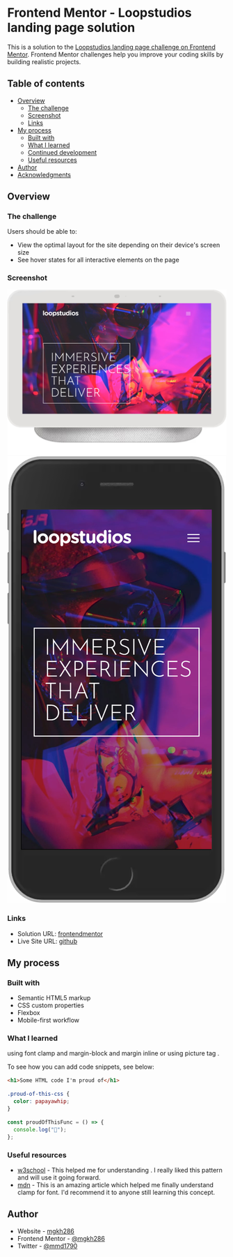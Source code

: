 # Frontend Mentor - Loopstudios landing page solution

This is a solution to the [Loopstudios landing page challenge on Frontend Mentor](https://www.frontendmentor.io/challenges/loopstudios-landing-page-N88J5Onjw). Frontend Mentor challenges help you improve your coding skills by building realistic projects.

## Table of contents

- [Overview](#overview)
  - [The challenge](#the-challenge)
  - [Screenshot](#screenshot)
  - [Links](#links)
- [My process](#my-process)
  - [Built with](#built-with)
  - [What I learned](#what-i-learned)
  - [Continued development](#continued-development)
  - [Useful resources](#useful-resources)
- [Author](#author)
- [Acknowledgments](#acknowledgments)

## Overview

### The challenge

Users should be able to:

- View the optimal layout for the site depending on their device's screen size
- See hover states for all interactive elements on the page

### Screenshot

![desktop](https://github.com/mgkh286/loopstudios-landing-page-main/blob/master/images/scrshot/desktop.png)
![mobile](https://github.com/mgkh286/loopstudios-landing-page-main/blob/master/images/scrshot/mobile.png)

### Links

- Solution URL: [frontendmentor](https://www.frontendmentor.io/solutions/loopstudioslandingpagemain-using-html-css-js-U0_yF1KaY2)
- Live Site URL: [github](https://mgkh286.github.io/loopstudios-landing-page-main/)

## My process

### Built with

- Semantic HTML5 markup
- CSS custom properties
- Flexbox
- Mobile-first workflow

### What I learned

using font clamp and margin-block and margin inline or using picture tag .

To see how you can add code snippets, see below:

```html
<h1>Some HTML code I'm proud of</h1>
```

```css
.proud-of-this-css {
  color: papayawhip;
}
```

```js
const proudOfThisFunc = () => {
  console.log("🎉");
};
```

### Useful resources

- [w3school](https://www.w3schools.com/css/css3_transitions.asp) - This helped me for understanding . I really liked this pattern and will use it going forward.
- [mdn](https://developer.mozilla.org/en-US/docs/Web/CSS/clamp) - This is an amazing article which helped me finally understand clamp for font. I'd recommend it to anyone still learning this concept.

## Author

- Website - [mgkh286](https://github.com/mgkh286)
- Frontend Mentor - [@mgkh286](https://www.frontendmentor.io/profile/yourusername)
- Twitter - [@mmd1790](https://twitter.com/mmd1790)
